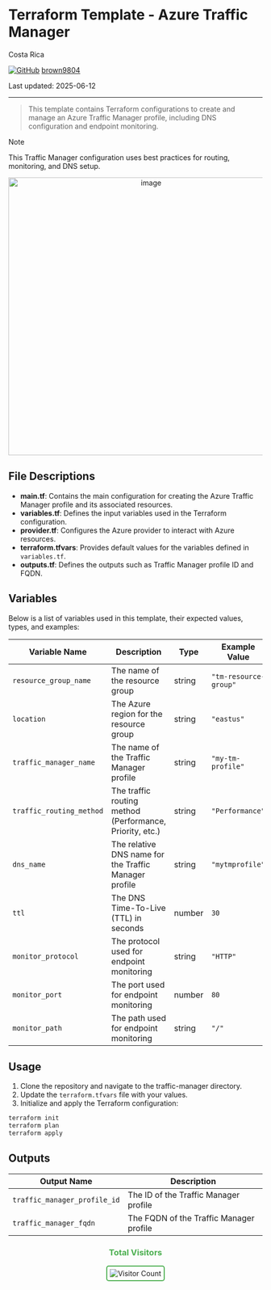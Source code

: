 # Terraform Template - Azure Traffic Manager

Costa Rica

[![GitHub](https://img.shields.io/badge/--181717?logo=github&logoColor=ffffff)](https://github.com/)
[brown9804](https://github.com/brown9804)

Last updated: 2025-06-12

----------

> This template contains Terraform configurations to create and manage an Azure Traffic Manager profile, including DNS configuration and endpoint monitoring.

> [!NOTE]
> This Traffic Manager configuration uses best practices for routing, monitoring, and DNS setup.

<p align="center">
    <img width="550" alt="image" src="https://github.com/user-attachments/assets/32680750-b3c9-4149-b0a9-677bcaccffca">
</p>

## File Descriptions

- **main.tf**: Contains the main configuration for creating the Azure Traffic Manager profile and its associated resources.
- **variables.tf**: Defines the input variables used in the Terraform configuration.
- **provider.tf**: Configures the Azure provider to interact with Azure resources.
- **terraform.tfvars**: Provides default values for the variables defined in `variables.tf`.
- **outputs.tf**: Defines the outputs such as Traffic Manager profile ID and FQDN.

## Variables

Below is a list of variables used in this template, their expected values, types, and examples:

| Variable Name           | Description                                            | Type         | Example Value         |
|------------------------ |-------------------------------------------------------|--------------|----------------------|
| `resource_group_name`   | The name of the resource group                        | string       | `"tm-resource-group"` |
| `location`              | The Azure region for the resource group               | string       | `"eastus"`           |
| `traffic_manager_name`  | The name of the Traffic Manager profile               | string       | `"my-tm-profile"`    |
| `traffic_routing_method`| The traffic routing method (Performance, Priority, etc.) | string    | `"Performance"`      |
| `dns_name`              | The relative DNS name for the Traffic Manager profile | string       | `"mytmprofile"`      |
| `ttl`                   | The DNS Time-To-Live (TTL) in seconds                | number       | `30`                 |
| `monitor_protocol`      | The protocol used for endpoint monitoring             | string       | `"HTTP"`             |
| `monitor_port`          | The port used for endpoint monitoring                 | number       | `80`                 |
| `monitor_path`          | The path used for endpoint monitoring                 | string       | `"/"`                |

## Usage

1. Clone the repository and navigate to the traffic-manager directory.
2. Update the `terraform.tfvars` file with your values.
3. Initialize and apply the Terraform configuration:

```bash
terraform init
terraform plan
terraform apply
```

## Outputs

| Output Name                | Description                                 |
|----------------------------|---------------------------------------------|
| `traffic_manager_profile_id` | The ID of the Traffic Manager profile      |
| `traffic_manager_fqdn`       | The FQDN of the Traffic Manager profile    |

<div align="center">
  <h3 style="color: #4CAF50;">Total Visitors</h3>
  <img src="https://profile-counter.glitch.me/brown9804/count.svg" alt="Visitor Count" style="border: 2px solid #4CAF50; border-radius: 5px; padding: 5px;"/>
</div>
